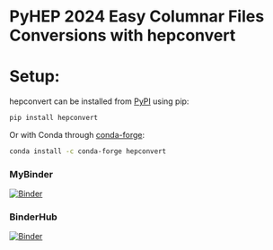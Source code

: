 # PyHEP 2024 Easy Columnar Files Conversions with hepconvert

# Setup:

hepconvert can be installed from [PyPI](https://pypi.org/project/hepconvert) using pip:
```bash
pip install hepconvert
```

Or with Conda through [conda-forge](https://github.com/conda-forge/hepconvert-feedstock):

```bash
conda install -c conda-forge hepconvert
```

### MyBinder

[![Binder](https://mybinder.org/badge_logo.svg)](https://mybinder.org/v2/gh/zbilodea/pyhep2024-hepconvert/main?labpath=hepconvert_features.ipynb)


### BinderHub

[![Binder](https://binderhub.ssl-hep.org/badge_logo.svg)](https://binderhub.ssl-hep.org/v2/gh/zbilodea/pyhep2024-hepconvert/main?labpath=hepconvert_features.ipynb)
